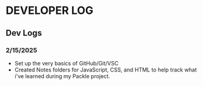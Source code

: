 # DEVELOPER LOG

## Dev Logs

### 2/15/2025
- Set up the very basics of GitHub/Git/VSC
- Created Notes folders for JavaScript, CSS, and HTML to help track what i've learned during my Packle project.
